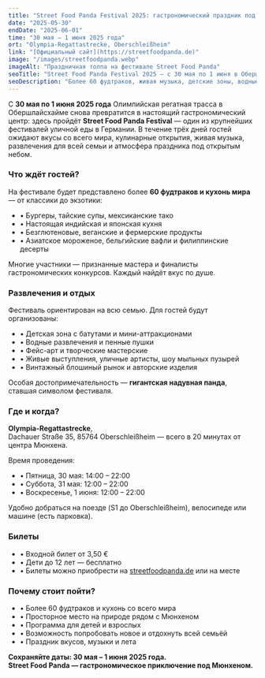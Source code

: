 ```yaml
---
title: "Street Food Panda Festival 2025: гастрономический праздник под Мюнхеном"
date: "2025-05-30"
endDate: "2025-06-01"
time: "30 мая – 1 июня 2025 года"
ort: "Olympia-Regattastrecke, Oberschleißheim"
link: "[Официальный сайт](https://streetfoodpanda.de)"
image: "/images/streetfoodpanda.webp"
imageAlt: "Праздничная толпа на фестивале Street Food Panda"
seoTitle: "Street Food Panda Festival 2025 — с 30 мая по 1 июня в Обершлайсхайме под Мюнхеном"
seoDescription: "Более 60 фудтраков, живая музыка, детские зоны, водные аттракционы, гигантская панда и гастрономические открытия на свежем воздухе. Street Food Panda — один из крупнейших фестивалей уличной еды в Баварии."
---
```


С **30 мая по 1 июня 2025 года** Олимпийская регатная трасса в Обершлайсхайме снова превратится в настоящий гастрономический центр: здесь пройдёт **Street Food Panda Festival** — один из крупнейших фестивалей уличной еды в Германии. В течение трёх дней гостей ожидают вкусы со всего мира, кулинарные открытия, живая музыка, развлечения для всей семьи и атмосфера праздника под открытым небом.

### Что ждёт гостей?

На фестивале будет представлено более **60 фудтраков и кухонь мира** — от классики до экзотики:

- • Бургеры, тайские супы, мексиканские тако  
- • Настоящая индийская и японская кухня  
- • Безглютеновые, веганские и фермерские продукты  
- • Азиатское мороженое, бельгийские вафли и филиппинские десерты  

Многие участники — признанные мастера и финалисты гастрономических конкурсов. Каждый найдёт вкус по душе.

### Развлечения и отдых

Фестиваль ориентирован на всю семью. Для гостей будут организованы:

- • Детская зона с батутами и мини-аттракционами  
- • Водные развлечения и пенные пушки  
- • Фейс-арт и творческие мастерские  
- • Живые выступления, уличные артисты, шоу мыльных пузырей  
- • Винтажный блошиный рынок и авторские изделия  

Особая достопримечательность — **гигантская надувная панда**, ставшая символом фестиваля.

### Где и когда?

**Olympia-Regattastrecke**,  
Dachauer Straße 35, 85764 Oberschleißheim — всего в 20 минутах от центра Мюнхена.  

Время проведения:

- • Пятница, 30 мая: 14:00 – 22:00  
- • Суббота, 31 мая: 12:00 – 22:00  
- • Воскресенье, 1 июня: 12:00 – 22:00  

Удобно добраться на поезде (S1 до Oberschleißheim), велосипеде или машине (есть парковка).

### Билеты

- • Входной билет от 3,50 €  
- • Дети до 12 лет — бесплатно  
- • Билеты можно приобрести на [streetfoodpanda.de](https://streetfoodpanda.de) или на месте  

### Почему стоит пойти?

- • Более 60 фудтраков и кухонь со всего мира  
- • Просторное место на природе рядом с Мюнхеном  
- • Программа для детей и взрослых  
- • Возможность попробовать новое и отдохнуть всей семьёй  
- • Праздник вкусов, музыки и лета

**Сохраняйте даты: 30 мая – 1 июня 2025 года.**  
**Street Food Panda — гастрономическое приключение под Мюнхеном.**
